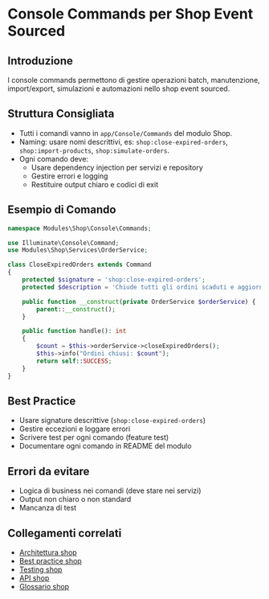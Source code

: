 # Console Commands per Shop Event Sourced

## Introduzione
I console commands permettono di gestire operazioni batch, manutenzione, import/export, simulazioni e automazioni nello shop event sourced.

## Struttura Consigliata
- Tutti i comandi vanno in `app/Console/Commands` del modulo Shop.
- Naming: usare nomi descrittivi, es: `shop:close-expired-orders`, `shop:import-products`, `shop:simulate-orders`.
- Ogni comando deve:
  - Usare dependency injection per servizi e repository
  - Gestire errori e logging
  - Restituire output chiaro e codici di exit

## Esempio di Comando
```php
namespace Modules\Shop\Console\Commands;

use Illuminate\Console\Command;
use Modules\Shop\Services\OrderService;

class CloseExpiredOrders extends Command
{
    protected $signature = 'shop:close-expired-orders';
    protected $description = 'Chiude tutti gli ordini scaduti e aggiorna lo stato';

    public function __construct(private OrderService $orderService) {
        parent::__construct();
    }

    public function handle(): int
    {
        $count = $this->orderService->closeExpiredOrders();
        $this->info("Ordini chiusi: $count");
        return self::SUCCESS;
    }
}
```

## Best Practice
- Usare signature descrittive (`shop:close-expired-orders`)
- Gestire eccezioni e loggare errori
- Scrivere test per ogni comando (feature test)
- Documentare ogni comando in README del modulo

## Errori da evitare
- Logica di business nei comandi (deve stare nei servizi)
- Output non chiaro o non standard
- Mancanza di test

## Collegamenti correlati
- [Architettura shop](./02_architettura.md)
- [Best practice shop](./04_best_practice.md)
- [Testing shop](./09_test.md)
- [API shop](./08_api.md)
- [Glossario shop](./10_glossario.md) 
